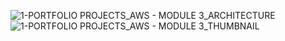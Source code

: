 ![1-PORTFOLIO PROJECTS_AWS - MODULE 3_ARCHITECTURE](https://github.com/user-attachments/assets/c53e1483-2c46-4557-a897-d25c47e92599)
![1-PORTFOLIO PROJECTS_AWS - MODULE 3_THUMBNAIL](https://github.com/user-attachments/assets/1ad5b3af-4ded-4e0e-b19d-6d8e65b4280d)
